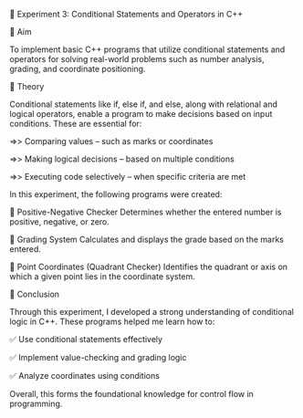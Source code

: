 🧪 Experiment 3: Conditional Statements and Operators in C++

🔹 Aim

To implement basic C++ programs that utilize conditional statements and operators for solving real-world problems such as number analysis, grading, and coordinate positioning.


🔹 Theory

Conditional statements like if, else if, and else, along with relational and logical operators, enable a program to make decisions based on input conditions. These are essential for:


=>> Comparing values – such as marks or coordinates 

=>> Making logical decisions – based on multiple conditions

=>> Executing code selectively – when specific criteria are met


In this experiment, the following programs were created:


📌 Positive-Negative Checker
Determines whether the entered number is positive, negative, or zero.

📌 Grading System
Calculates and displays the grade based on the marks entered.

📌 Point Coordinates (Quadrant Checker)
Identifies the quadrant or axis on which a given point lies in the coordinate system.

🔹 Conclusion

Through this experiment, I developed a strong understanding of conditional logic in C++. These programs helped me learn how to:

✅ Use conditional statements effectively

✅ Implement value-checking and grading logic

✅ Analyze coordinates using conditions

Overall, this forms the foundational knowledge for control flow in programming.
